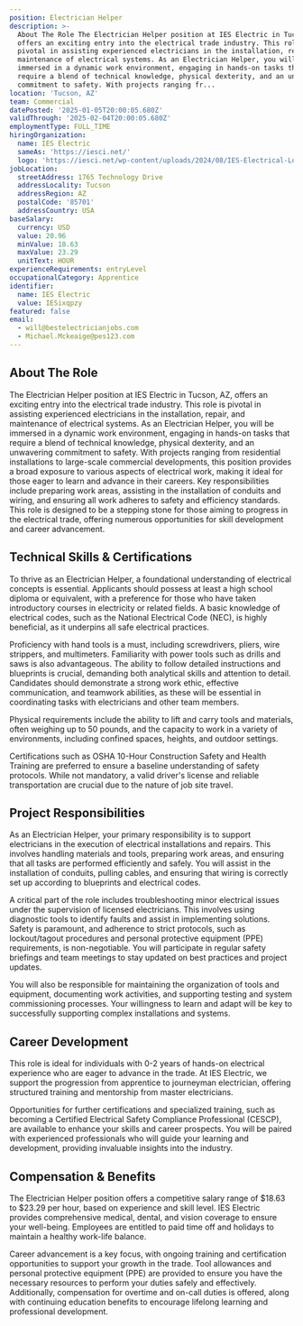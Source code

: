 ```yaml
---
position: Electrician Helper
description: >-
  About The Role The Electrician Helper position at IES Electric in Tucson, AZ,
  offers an exciting entry into the electrical trade industry. This role is
  pivotal in assisting experienced electricians in the installation, repair, and
  maintenance of electrical systems. As an Electrician Helper, you will be
  immersed in a dynamic work environment, engaging in hands-on tasks that
  require a blend of technical knowledge, physical dexterity, and an unwavering
  commitment to safety. With projects ranging fr...
location: 'Tucson, AZ'
team: Commercial
datePosted: '2025-01-05T20:00:05.680Z'
validThrough: '2025-02-04T20:00:05.680Z'
employmentType: FULL_TIME
hiringOrganization:
  name: IES Electric
  sameAs: 'https://iesci.net/'
  logo: 'https://iesci.net/wp-content/uploads/2024/08/IES-Electrical-Logo-color.png'
jobLocation:
  streetAddress: 1765 Technology Drive
  addressLocality: Tucson
  addressRegion: AZ
  postalCode: '85701'
  addressCountry: USA
baseSalary:
  currency: USD
  value: 20.96
  minValue: 18.63
  maxValue: 23.29
  unitText: HOUR
experienceRequirements: entryLevel
occupationalCategory: Apprentice
identifier:
  name: IES Electric
  value: IESixqpzy
featured: false
email:
  - will@bestelectricianjobs.com
  - Michael.Mckeaige@pes123.com
---
```




## About The Role

The Electrician Helper position at IES Electric in Tucson, AZ, offers an exciting entry into the electrical trade industry. This role is pivotal in assisting experienced electricians in the installation, repair, and maintenance of electrical systems. As an Electrician Helper, you will be immersed in a dynamic work environment, engaging in hands-on tasks that require a blend of technical knowledge, physical dexterity, and an unwavering commitment to safety. With projects ranging from residential installations to large-scale commercial developments, this position provides a broad exposure to various aspects of electrical work, making it ideal for those eager to learn and advance in their careers. Key responsibilities include preparing work areas, assisting in the installation of conduits and wiring, and ensuring all work adheres to safety and efficiency standards. This role is designed to be a stepping stone for those aiming to progress in the electrical trade, offering numerous opportunities for skill development and career advancement.

## Technical Skills & Certifications

To thrive as an Electrician Helper, a foundational understanding of electrical concepts is essential. Applicants should possess at least a high school diploma or equivalent, with a preference for those who have taken introductory courses in electricity or related fields. A basic knowledge of electrical codes, such as the National Electrical Code (NEC), is highly beneficial, as it underpins all safe electrical practices. 

Proficiency with hand tools is a must, including screwdrivers, pliers, wire strippers, and multimeters. Familiarity with power tools such as drills and saws is also advantageous. The ability to follow detailed instructions and blueprints is crucial, demanding both analytical skills and attention to detail. Candidates should demonstrate a strong work ethic, effective communication, and teamwork abilities, as these will be essential in coordinating tasks with electricians and other team members.

Physical requirements include the ability to lift and carry tools and materials, often weighing up to 50 pounds, and the capacity to work in a variety of environments, including confined spaces, heights, and outdoor settings.

Certifications such as OSHA 10-Hour Construction Safety and Health Training are preferred to ensure a baseline understanding of safety protocols. While not mandatory, a valid driver's license and reliable transportation are crucial due to the nature of job site travel.

## Project Responsibilities

As an Electrician Helper, your primary responsibility is to support electricians in the execution of electrical installations and repairs. This involves handling materials and tools, preparing work areas, and ensuring that all tasks are performed efficiently and safely. You will assist in the installation of conduits, pulling cables, and ensuring that wiring is correctly set up according to blueprints and electrical codes.

A critical part of the role includes troubleshooting minor electrical issues under the supervision of licensed electricians. This involves using diagnostic tools to identify faults and assist in implementing solutions. Safety is paramount, and adherence to strict protocols, such as lockout/tagout procedures and personal protective equipment (PPE) requirements, is non-negotiable. You will participate in regular safety briefings and team meetings to stay updated on best practices and project updates.

You will also be responsible for maintaining the organization of tools and equipment, documenting work activities, and supporting testing and system commissioning processes. Your willingness to learn and adapt will be key to successfully supporting complex installations and systems.

## Career Development

This role is ideal for individuals with 0-2 years of hands-on electrical experience who are eager to advance in the trade. At IES Electric, we support the progression from apprentice to journeyman electrician, offering structured training and mentorship from master electricians. 

Opportunities for further certifications and specialized training, such as becoming a Certified Electrical Safety Compliance Professional (CESCP), are available to enhance your skills and career prospects. You will be paired with experienced professionals who will guide your learning and development, providing invaluable insights into the industry.

## Compensation & Benefits

The Electrician Helper position offers a competitive salary range of $18.63 to $23.29 per hour, based on experience and skill level. IES Electric provides comprehensive medical, dental, and vision coverage to ensure your well-being. Employees are entitled to paid time off and holidays to maintain a healthy work-life balance.

Career advancement is a key focus, with ongoing training and certification opportunities to support your growth in the trade. Tool allowances and personal protective equipment (PPE) are provided to ensure you have the necessary resources to perform your duties safely and effectively. Additionally, compensation for overtime and on-call duties is offered, along with continuing education benefits to encourage lifelong learning and professional development.